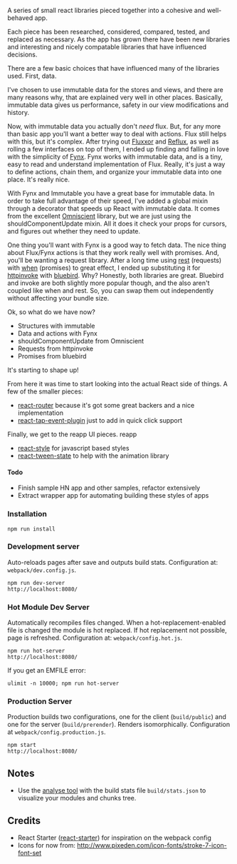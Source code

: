 A series of small react libraries pieced together into a cohesive and well-behaved app.

Each piece has been researched, considered, compared, tested, and replaced as necessary.
As the app has grown there have been new libraries and interesting and nicely compatable
libraries that have influenced decisions.

There are a few basic choices that have influenced many of the libraries used. First, data.

I've chosen to use immutable data for the stores and views, and there are many reasons
why, that are explained very well in other places. Basically, immutable data gives us
performance, safety in our view modifications and history.

Now, with immutable data you actually don't *need* flux. But, for any more than basic app
you'll want a better way to deal with actions. Flux still helps with this, but it's complex.
After trying out [Fluxxor]() and [Reflux](), as well as rolling a few interfaces on top of them,
I ended up finding and falling in love with the simplicity of [Fynx](). Fynx works with immutable data,
and is a tiny, easy to read and understand implementation of Flux. Really, it's just a way to
define actions, chain them, and organize your immutable data into one place. It's really nice.

With Fynx and Immutable you have a great base for immutable data. In order to take full
advantage of their speed, I've added a global mixin through a decorator that speeds up React
with immutable data. It comes from the excellent [Omniscient](https://github.com/omniscientjs/omniscient) library,
but we are just using the shouldComponentUpdate mixin. All it does it check your props for cursors,
and figures out whether they need to update.

One thing you'll want with Fynx is a good way to fetch data. The nice thing about Flux/Fynx
actions is that they work really well with promises. And, you'll be wanting a request library.
After a long time using [rest]() (requests) with [when]() (promises) to great effect, I ended
up substituting it for [httpinvoke]() with [bluebird](). Why? Honestly, both libraries are great.
Bluebird and invoke are both slightly more popular though, and the also aren't coupled like when
and rest. So, you can swap them out independently without affecting your bundle size.

Ok, so what do we have now?

- Structures with immutable
- Data and actions with Fynx
- shouldComponentUpdate from Omniscient
- Requests from httpinvoke
- Promises from bluebird

It's starting to shape up!

From here it was time to start looking into the actual React side of things. A few of the
smaller pieces:

- [react-router]() because it's got some great backers and a nice implementation
- [react-tap-event-plugin]() just to add in quick click support

Finally, we get to the reapp UI pieces. reapp

- [react-style]() for javascript based styles
- [react-tween-state]() to help with the animation library

#### Todo

- Finish sample HN app and other samples, refactor extensively
- Extract wrapper app for automating building these styles of apps

### Installation

``` text
npm run install
```

### Development server

Auto-reloads pages after save and outputs build stats.
Configuration at: `webpack/dev.config.js`.

``` text
npm run dev-server
http://localhost:8080/
```


### Hot Module Dev Server

Automatically recompiles files changed. When a hot-replacement-enabled file
is changed the module is hot replaced. If hot replacement not possible, page is refreshed.
Configuration at: `webpack/config.hot.js`.

``` text
npm run hot-server
http://localhost:8080/
```

If you get an EMFILE error:

    ulimit -n 10000; npm run hot-server


### Production Server

Production builds two configurations, one for the client (`build/public`) and one for the server (`build/prerender`).
Renders isomorphically. Configuration at `webpack/config.production.js`.

``` text
npm start
http://localhost:8080/
```

## Notes

- Use the [analyse tool](http://webpack.github.io/analyse/) with the build stats file
`build/stats.json` to visualize your modules and chunks tree.

## Credits

- React Starter ([react-starter](https://github.com/webpack/react-starter)) for inspiration on the webpack config
- Icons for now from: http://www.pixeden.com/icon-fonts/stroke-7-icon-font-set